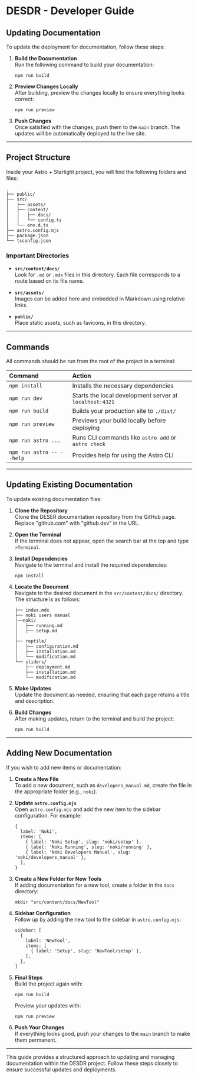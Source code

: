 # DESDR - Developer Guide

##  Updating Documentation

To update the deployment for documentation, follow these steps:

1. **Build the Documentation**  
   Run the following command to build your documentation:
   ```
   npm run build
   ```

2. **Preview Changes Locally**  
   After building, preview the changes locally to ensure everything looks correct:
   ```
   npm run preview
   ```

3. **Push Changes**  
   Once satisfied with the changes, push them to the `main` branch. The updates will be automatically deployed to the live site.

---

##  Project Structure

Inside your Astro + Starlight project, you will find the following folders and files:

```
.
├── public/
├── src/
│   ├── assets/
│   ├── content/
│   │   ├── docs/
│   │   └── config.ts
│   └── env.d.ts
├── astro.config.mjs
├── package.json
└── tsconfig.json
```

### Important Directories

- **`src/content/docs/`**  
  Look for `.md` or `.mdx` files in this directory. Each file corresponds to a route based on its file name.

- **`src/assets/`**  
  Images can be added here and embedded in Markdown using relative links.

- **`public/`**  
  Place static assets, such as favicons, in this directory.

---

##  Commands

All commands should be run from the root of the project in a terminal:

| Command                   | Action                                           |
| :------------------------ | :----------------------------------------------- |
| `npm install`             | Installs the necessary dependencies              |
| `npm run dev`             | Starts the local development server at `localhost:4321` |
| `npm run build`           | Builds your production site to `./dist/`       |
| `npm run preview`         | Previews your build locally before deploying     |
| `npm run astro ...`       | Runs CLI commands like `astro add` or `astro check` |
| `npm run astro -- --help` | Provides help for using the Astro CLI           |

---

##  Updating Existing Documentation

To update existing documentation files:

1. **Clone the Repository**  
   Clone the DESER documentation repository from the GitHub page. Replace "github.com" with "github.dev" in the URL.

2. **Open the Terminal**  
   If the terminal does not appear, open the search bar at the top and type `>Terminal`.

3. **Install Dependencies**  
   Navigate to the terminal and install the required dependencies:
   ```
   npm install
   ```

4. **Locate the Document**  
   Navigate to the desired document in the `src/content/docs/` directory. The structure is as follows:
   ```
   ├── index.mdx
   ├── noki users manual
   |──noki/
   │   ├── running.md
   │   ├── setup.md
   │   
   ├── reptile/
   │   ├── configuration.md
   │   ├── installation.md
   │   └── modification.md
   └── sliders/
       ├── deployment.md
       ├── installation.md
       └── modification.md
   ```
   
5. **Make Updates**  
   Update the document as needed, ensuring that each page retains a title and description.

6. **Build Changes**  
   After making updates, return to the terminal and build the project:
   ```
   npm run build
   ```

---

##  Adding New Documentation

If you wish to add new items or documentation:

1. **Create a New File**  
   To add a new document, such as `developers_manual.md`, create the file in the appropriate folder (e.g., `noki`).

2. **Update `astro.config.mjs`**  
   Open `astro.config.mjs` and add the new item to the sidebar configuration. For example:
   ```
   {
     label: 'Noki',
     items: [
       { label: 'Noki Setup', slug: 'noki/setup' },
       { label: 'Noki Running', slug: 'noki/running' },
       { label: 'Noki Developers Manual', slug: 'noki/developers_manual' },
     ],
   }
   ```

3. **Create a New Folder for New Tools**  
   If adding documentation for a new tool, create a folder in the `docs` directory:
   ```
   mkdir "src/content/docs/NewTool"
   ```

4. **Sidebar Configuration**  
   Follow up by adding the new tool to the sidebar in `astro.config.mjs`:
   ```
   sidebar: [
     {
       label: 'NewTool',
       items: [
         { label: 'Setup', slug: 'NewTool/setup' },
       ],
     },
   ]
   ```

5. **Final Steps**  
   Build the project again with:
   ```
   npm run build
   ```
   Preview your updates with:
   ```
   npm run preview
   ```

6. **Push Your Changes**  
   If everything looks good, push your changes to the `main` branch to make them permanent.

---

This guide provides a structured approach to updating and managing documentation within the DESDR project. Follow these steps closely to ensure successful updates and deployments.
